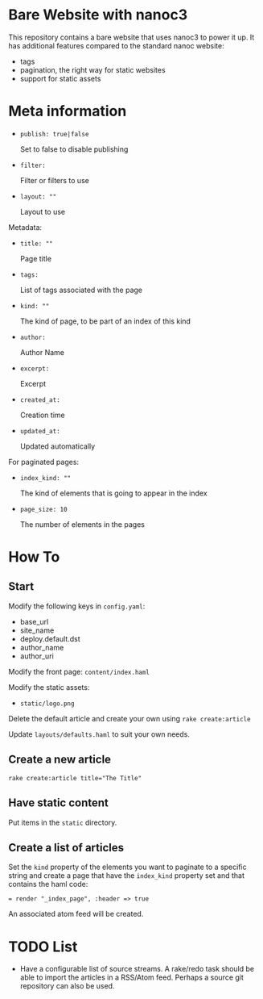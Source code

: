Bare Website with nanoc3
========================

This repository contains a bare website that uses nanoc3 to power it up. It has
additional features compared to the standard nanoc website:

 -  tags
 -  pagination, the right way for static websites
 -  support for static assets

Meta information
================

 -  `publish: true|false`

    Set to false to disable publishing
    
 -  `filter:`
  
    Filter or filters to use
    
 -  `layout: ""`
  
    Layout to use

Metadata:

 -  `title: ""`
    
    Page title
    
 -  `tags:`
    
    List of tags associated with the page
    
 -  `kind: ""`

    The kind of page, to be part of an index of this kind
  
 -  `author:`
    
    Author Name
  
 -  `excerpt:`
 
    Excerpt
  
 -  `created_at:`
 
    Creation time
  
 -  `updated_at:`
 
    Updated automatically 

For paginated pages:

 -  `index_kind: ""`
    
    The kind of elements that is going to appear in the index
    
 -  `page_size: 10`
  
    The number of elements in the pages

How To
======

Start
-----

Modify the following keys in `config.yaml`:

 -  base_url
 -  site_name
 -  deploy.default.dst
 -  author_name
 -  author_uri

Modify the front page: `content/index.haml`

Modify the static assets:

 -  `static/logo.png`

Delete the default article and create your own using `rake create:article`

Update `layouts/defaults.haml` to suit your own needs.

Create a new article
--------------------

    rake create:article title="The Title"

Have static content
-------------------

Put items in the `static` directory.

Create a list of articles
-------------------------

Set the `kind` property of the elements you want to paginate to a specific
string and create a page that have the `index_kind` property set and that
contains the haml code:

    = render "_index_page", :header => true

An associated atom feed will be created.

TODO List
=========

 -  Have a configurable list of source streams. A rake/redo task should be able
    to import the articles in a RSS/Atom feed. Perhaps a source git repository
    can also be used.

